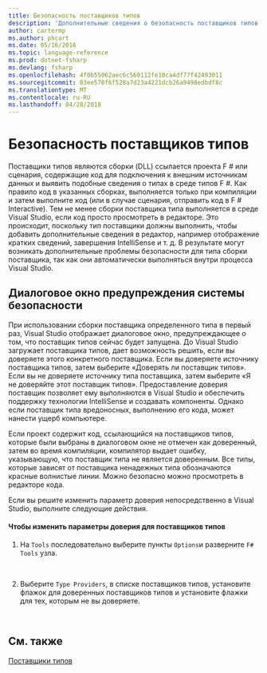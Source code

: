 ```yaml
---
title: Безопасность поставщиков типов
description: 'Дополнительные сведения о безопасность поставщиков типов F #, включая изменение параметров доверия для поставщика типов.'
author: cartermp
ms.author: phcart
ms.date: 05/16/2016
ms.topic: language-reference
ms.prod: dotnet-fsharp
ms.devlang: fsharp
ms.openlocfilehash: 4f0b55062aec6c560112fe10ca4df77f42493011
ms.sourcegitcommit: 03ee570f6f528a7d23a4221dcb26a9498edbdf8c
ms.translationtype: MT
ms.contentlocale: ru-RU
ms.lasthandoff: 04/28/2018
---
```

# <a name="type-provider-security"></a>Безопасность поставщиков типов

Поставщики типов являются сборки (DLL) ссылается проекта F # или сценария, содержащие код для подключения к внешним источникам данных и выявить подобные сведения о типах в среде типов F #. Как правило код в указанных сборках, выполняется только при компиляции и затем выполните код (или в случае сценария, отправить код в F # Interactive). Тем не менее сборки поставщика типа выполняется в среде Visual Studio, если код просто просмотреть в редакторе. Это происходит, поскольку тип поставщики должны выполнить, чтобы добавить дополнительные сведения в редактор, например отображение кратких сведений, завершения IntelliSense и т. д. В результате могут возникать дополнительные проблемы безопасности для типа сборки поставщика, так как они автоматически выполняться внутри процесса Visual Studio.


## <a name="security-warning-dialog"></a>Диалоговое окно предупреждения системы безопасности
При использовании сборки поставщика определенного типа в первый раз, Visual Studio отображает диалоговое окно, предупреждающее о том, что поставщик типов сейчас будет запущена. До Visual Studio загружает поставщика типов, дает возможность решить, если вы доверяете этого конкретного поставщика. Если вы доверяете источнику поставщика типов, затем выберите «Доверять ли поставщик типов». Если вы не доверяете источнику типа поставщика, затем выберите «Я не доверяйте этот поставщик типов». Предоставление доверия поставщик позволяет ему выполняются в Visual Studio и обеспечить поддержку технологии IntelliSense и создавать компоненты. Однако если поставщик типа вредоносных, выполнению его кода, может нанести ущерб компьютере.

Если проект содержит код, ссылающийся на поставщиков типов, которые были выбраны в диалоговом окне не отмечен как доверенный, затем во время компиляции, компилятор выдает ошибку, указывающую, что поставщик типа не является доверенным. Все типы, которые зависят от поставщика ненадежных типа обозначаются красные волнистые линии. Можно безопасно можно просмотреть в редакторе кода.

Если вы решите изменить параметр доверия непосредственно в Visual Studio, выполните следующие действия.


#### <a name="to-change-the-trust-settings-for-type-providers"></a>Чтобы изменить параметры доверия для поставщиков типов

1. На `Tools` последовательно выберите пункты `Options`и разверните `F# Tools` узла.
<br />

2. Выберите `Type Providers`, в списке поставщиков типов, установите флажок для доверенных поставщиков типов и установите флажки для тех, которым не вы доверяете.
<br />


## <a name="see-also"></a>См. также
[Поставщики типов](index.md)
